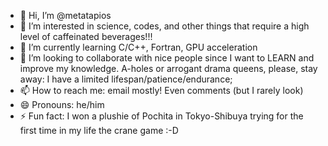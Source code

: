 - 👋 Hi, I’m @metatapios
- 👀 I’m interested in science, codes, and other things that require a high level of caffeinated beverages!!!
- 🌱 I’m currently learning C/C++, Fortran, GPU acceleration
- 💞️ I’m looking to collaborate with nice people since I want to LEARN and improve my knowledge. A-holes or arrogant drama queens, please, stay away: I have a limited lifespan/patience/endurance;
- 📫 How to reach me: email mostly! Even comments (but I rarely look)
- 😄 Pronouns: he/him
- ⚡ Fun fact: I won a plushie of Pochita in Tokyo-Shibuya trying for the first time in my life the crane game :-D 

<!---
metatapios/metatapios is a ✨ special ✨ repository because its `README.md` (this file) appears on your GitHub profile.
You can click the Preview link to take a look at your changes.
--->
